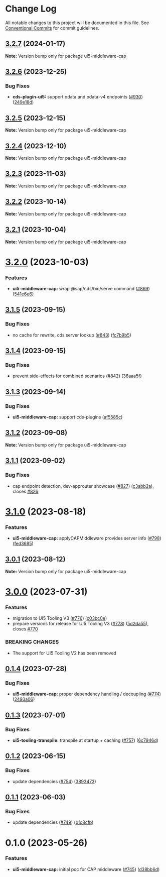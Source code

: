 # Change Log

All notable changes to this project will be documented in this file.
See [Conventional Commits](https://conventionalcommits.org) for commit guidelines.

## [3.2.7](https://github.com/ui5-community/ui5-ecosystem-showcase/compare/ui5-middleware-cap@3.2.6...ui5-middleware-cap@3.2.7) (2024-01-17)

**Note:** Version bump only for package ui5-middleware-cap





## [3.2.6](https://github.com/ui5-community/ui5-ecosystem-showcase/compare/ui5-middleware-cap@3.2.5...ui5-middleware-cap@3.2.6) (2023-12-25)


### Bug Fixes

* **cds-plugin-ui5:** support odata and odata-v4 endpoints ([#930](https://github.com/ui5-community/ui5-ecosystem-showcase/issues/930)) ([249e18d](https://github.com/ui5-community/ui5-ecosystem-showcase/commit/249e18dbeae2a2a6c2cb8694b0f2bd6dd9714888))





## [3.2.5](https://github.com/ui5-community/ui5-ecosystem-showcase/compare/ui5-middleware-cap@3.2.4...ui5-middleware-cap@3.2.5) (2023-12-15)

**Note:** Version bump only for package ui5-middleware-cap





## [3.2.4](https://github.com/ui5-community/ui5-ecosystem-showcase/compare/ui5-middleware-cap@3.2.3...ui5-middleware-cap@3.2.4) (2023-12-10)

**Note:** Version bump only for package ui5-middleware-cap





## [3.2.3](https://github.com/ui5-community/ui5-ecosystem-showcase/compare/ui5-middleware-cap@3.2.2...ui5-middleware-cap@3.2.3) (2023-11-03)

**Note:** Version bump only for package ui5-middleware-cap





## [3.2.2](https://github.com/ui5-community/ui5-ecosystem-showcase/compare/ui5-middleware-cap@3.2.1...ui5-middleware-cap@3.2.2) (2023-10-14)

**Note:** Version bump only for package ui5-middleware-cap





## [3.2.1](https://github.com/ui5-community/ui5-ecosystem-showcase/compare/ui5-middleware-cap@3.2.0...ui5-middleware-cap@3.2.1) (2023-10-04)

**Note:** Version bump only for package ui5-middleware-cap





# [3.2.0](https://github.com/ui5-community/ui5-ecosystem-showcase/compare/ui5-middleware-cap@3.1.5...ui5-middleware-cap@3.2.0) (2023-10-03)


### Features

* **ui5-middleware-cap:** wrap @sap/cds/bin/serve command ([#869](https://github.com/ui5-community/ui5-ecosystem-showcase/issues/869)) ([541e6e6](https://github.com/ui5-community/ui5-ecosystem-showcase/commit/541e6e6d8f877e4bf4e472bc576e7e33224f0e03))





## [3.1.5](https://github.com/ui5-community/ui5-ecosystem-showcase/compare/ui5-middleware-cap@3.1.4...ui5-middleware-cap@3.1.5) (2023-09-15)


### Bug Fixes

* no cache for rewrite, cds server lookup ([#843](https://github.com/ui5-community/ui5-ecosystem-showcase/issues/843)) ([fc7b9b5](https://github.com/ui5-community/ui5-ecosystem-showcase/commit/fc7b9b5e8c362a499e2fbb70ece764e9f17b0f6e))





## [3.1.4](https://github.com/ui5-community/ui5-ecosystem-showcase/compare/ui5-middleware-cap@3.1.3...ui5-middleware-cap@3.1.4) (2023-09-15)


### Bug Fixes

* prevent side-effects for combined scenarios ([#842](https://github.com/ui5-community/ui5-ecosystem-showcase/issues/842)) ([36aaa5f](https://github.com/ui5-community/ui5-ecosystem-showcase/commit/36aaa5f8d8b8404725250664704a560229055943))





## [3.1.3](https://github.com/ui5-community/ui5-ecosystem-showcase/compare/ui5-middleware-cap@3.1.2...ui5-middleware-cap@3.1.3) (2023-09-14)


### Bug Fixes

* **ui5-middleware-cap:** support cds-plugins ([af5585c](https://github.com/ui5-community/ui5-ecosystem-showcase/commit/af5585cdaf32d783204ed49122a53d987add2f08))





## [3.1.2](https://github.com/ui5-community/ui5-ecosystem-showcase/compare/ui5-middleware-cap@3.1.1...ui5-middleware-cap@3.1.2) (2023-09-08)

**Note:** Version bump only for package ui5-middleware-cap





## [3.1.1](https://github.com/ui5-community/ui5-ecosystem-showcase/compare/ui5-middleware-cap@3.1.0...ui5-middleware-cap@3.1.1) (2023-09-02)


### Bug Fixes

* cap endpoint detection, dev-approuter showcase ([#827](https://github.com/ui5-community/ui5-ecosystem-showcase/issues/827)) ([c3abb2a](https://github.com/ui5-community/ui5-ecosystem-showcase/commit/c3abb2aeb23ff7a1dced632c8b2e1abad168e274)), closes [#826](https://github.com/ui5-community/ui5-ecosystem-showcase/issues/826)





# [3.1.0](https://github.com/ui5-community/ui5-ecosystem-showcase/compare/ui5-middleware-cap@3.0.1...ui5-middleware-cap@3.1.0) (2023-08-18)


### Features

* **ui5-middleware-cap:** applyCAPMiddleware provides server info ([#798](https://github.com/ui5-community/ui5-ecosystem-showcase/issues/798)) ([fed3685](https://github.com/ui5-community/ui5-ecosystem-showcase/commit/fed368521e604e6aeb85a6a0fc1eb85d6b120622))





## [3.0.1](https://github.com/ui5-community/ui5-ecosystem-showcase/compare/ui5-middleware-cap@3.0.0...ui5-middleware-cap@3.0.1) (2023-08-12)

**Note:** Version bump only for package ui5-middleware-cap





# [3.0.0](https://github.com/ui5-community/ui5-ecosystem-showcase/compare/ui5-middleware-cap@0.1.4...ui5-middleware-cap@3.0.0) (2023-07-31)


### Features

* migration to UI5 Tooling V3 ([#776](https://github.com/ui5-community/ui5-ecosystem-showcase/issues/776)) ([c03bc0e](https://github.com/ui5-community/ui5-ecosystem-showcase/commit/c03bc0e8a8d0b55d38510164c885022e11b597e6))
* prepare versions for release for UI5 Tooling V3 ([#778](https://github.com/ui5-community/ui5-ecosystem-showcase/issues/778)) ([5d2da55](https://github.com/ui5-community/ui5-ecosystem-showcase/commit/5d2da55e77513e026377aca799c413560c651f56)), closes [#770](https://github.com/ui5-community/ui5-ecosystem-showcase/issues/770)


### BREAKING CHANGES

* The support for UI5 Tooling V2 has been removed





## [0.1.4](https://github.com/ui5-community/ui5-ecosystem-showcase/compare/ui5-middleware-cap@0.1.3...ui5-middleware-cap@0.1.4) (2023-07-28)


### Bug Fixes

* **ui5-middleware-cap:** proper dependency handling / decoupling ([#774](https://github.com/ui5-community/ui5-ecosystem-showcase/issues/774)) ([2493a06](https://github.com/ui5-community/ui5-ecosystem-showcase/commit/2493a06ad04e9e55298a5cc8df5a638efc0604a1))





## [0.1.3](https://github.com/ui5-community/ui5-ecosystem-showcase/compare/ui5-middleware-cap@0.1.2...ui5-middleware-cap@0.1.3) (2023-07-01)


### Bug Fixes

* **ui5-tooling-transpile:** transpile at startup + caching ([#757](https://github.com/ui5-community/ui5-ecosystem-showcase/issues/757)) ([6c7946d](https://github.com/ui5-community/ui5-ecosystem-showcase/commit/6c7946d05abf34f11c6ad8ad593f3d418272527e))





## [0.1.2](https://github.com/ui5-community/ui5-ecosystem-showcase/compare/ui5-middleware-cap@0.1.1...ui5-middleware-cap@0.1.2) (2023-06-15)


### Bug Fixes

* update dependencies ([#754](https://github.com/ui5-community/ui5-ecosystem-showcase/issues/754)) ([3893473](https://github.com/ui5-community/ui5-ecosystem-showcase/commit/389347300795cfed881dc8be72eeb59d1bf45fff))





## [0.1.1](https://github.com/ui5-community/ui5-ecosystem-showcase/compare/ui5-middleware-cap@0.1.0...ui5-middleware-cap@0.1.1) (2023-06-03)

### Bug Fixes

- update dependencies ([#749](https://github.com/ui5-community/ui5-ecosystem-showcase/issues/749)) ([b1c8cfb](https://github.com/ui5-community/ui5-ecosystem-showcase/commit/b1c8cfb4da1dcd0ae91bee181f539684d767d067))

# 0.1.0 (2023-05-26)

### Features

- **ui5-middleware-cap:** initial poc for CAP middleware ([#745](https://github.com/ui5-community/ui5-ecosystem-showcase/issues/745)) ([d38bb6d](https://github.com/ui5-community/ui5-ecosystem-showcase/commit/d38bb6db80ff2d569ea48211bc44224ee4ac0295))
